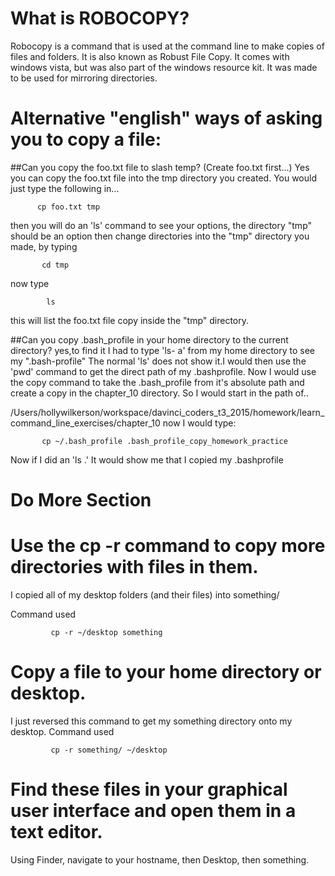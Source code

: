 # What is ROBOCOPY? 
Robocopy is a command that is used at the command line to make copies of files and folders.
It is also known as Robust File Copy. It comes with windows vista, but was also part
of the windows resource kit. It was made to be used for mirroring directories.

# Alternative "english" ways of asking you to copy a file:

##Can you copy the foo.txt file to slash temp? (Create foo.txt first...)
Yes you can copy the foo.txt file into the tmp directory you created. You would just type the
following in...
  
          cp foo.txt tmp

then you will do an 'ls' command to see your options, the directory "tmp" 
should be an option then change directories into the "tmp" directory you made, by typing 

           cd tmp
now type

            ls 
this will list the foo.txt file copy inside the "tmp" directory. 

##Can you copy .bash_profile in your home directory to the current directory?
yes,to find it I had to type 'ls- a' from my home directory  to see my ".bash-profile" The normal
'ls' does not show it.I would then use the 'pwd' command to get the direct path of my .bashprofile.
Now I would use the copy command to take the .bash_profile from it's absolute path and create a copy in the
chapter_10 directory. So I would start in the path of..

/Users/hollywilkerson/workspace/davinci_coders_t3_2015/homework/learn_command_line_exercises/chapter_10
now I would type:

           cp ~/.bash_profile .bash_profile_copy_homework_practice
         
Now if I did an 'ls .' 
It would show me that I copied my .bashprofile

        
# Do More Section
# Use the cp -r command to copy more directories with files in them.
I copied all of my desktop folders (and their files) into something/

Command used
 
             cp -r ~/desktop something


# Copy a file to your home directory or desktop.
I just reversed this command to get my something directory onto my desktop.
Command used 
             
             cp -r something/ ~/desktop

# Find these files in your graphical user interface and open them in a text editor.
Using Finder, navigate to your hostname, then Desktop, then something.


